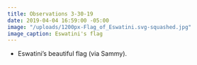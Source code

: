 ```yaml
---
title: Observations 3-30-19
date: 2019-04-04 16:59:00 -05:00
image: "/uploads/1200px-Flag_of_Eswatini.svg-squashed.jpg"
image_caption: Eswatini's flag
---
```


- Eswatini’s beautiful flag (via Sammy).